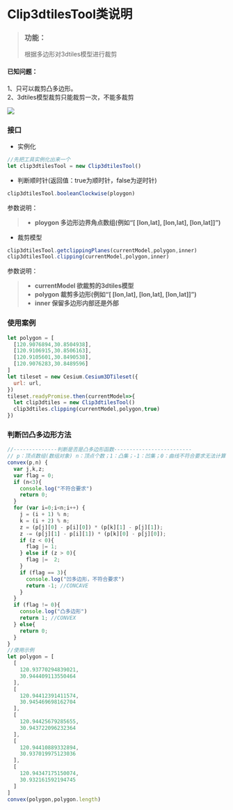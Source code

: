 **Clip3dtilesTool类说明**
==============================
>### 功能：  
>根据多边形对3dtiles模型进行裁剪
#### 已知问题：
1、只可以裁剪凸多边形。  
2、3dtiles模型裁剪只能裁剪一次，不能多裁剪
> 
![](模型裁剪.gif)  
### 接口
- 实例化
```javascript
//先把工具实例化出来一个
let clip3dtilesTool = new Clip3dtilesTool()
```
- 判断顺时针(返回值：true为顺时针，false为逆时针)
```javascript
clip3dtilesTool.booleanClockwise(ploygon)
```
参数说明：  
>- **ploygon 多边形边界角点数组(例如“[ [lon,lat], [lon,lat], [lon,lat]]”)**
- 裁剪模型
```javascript
clip3dtilesTool.getclippingPlanes(currentModel,polygon,inner)
clip3dtilesTool.clipping(currentModel,polygon,inner)
```
参数说明：  
>- **currentModel 欲裁剪的3dtiles模型**
>- **polygon 裁剪多边形(例如“[ [lon,lat], [lon,lat], [lon,lat]]”)**
>- **inner 保留多边形内部还是外部**
### 使用案例
```javascript
let polygon = [
  [120.9076894,30.8504938],
  [120.9106915,30.8506163],
  [120.9105601,30.8490538],
  [120.9076283,30.8489596]
]
let tileset = new Cesium.Cesium3DTileset({
  url: url,
})
tileset.readyPromise.then(currentModel=>{
  let clip3dtiles = new Clip3dtilesTool()
  clip3dtiles.clipping(currentModel,polygon,true)
})
```
### 判断凹凸多边形方法
```javascript
//--------------判断是否是凸多边形函数-------------------------
// p：顶点数组(数组对象) n：顶点个数；1：凸集；-1：凹集；0：曲线不符合要求无法计算
convex(p,n) {
  var j,k,z;
  var flag = 0;
  if (n<3){
    console.log("不符合要求")
    return 0;
  }
  for (var i=0;i<n;i++) {
    j = (i + 1) % n;
    k = (i + 2) % n;
    z = (p[j][0] - p[i][0]) * (p[k][1] - p[j][1]);
    z -= (p[j][1] - p[i][1]) * (p[k][0] - p[j][0]);
    if (z < 0){
      flag |= 1;
    } else if (z > 0){
      flag |=  2;
    }
    if (flag == 3){
      console.log("凹多边形，不符合要求")
      return -1; //CONCAVE
    }
  }
  if (flag != 0){
    console.log("凸多边形")
    return 1; //CONVEX
  } else{
    return 0;
  }
}
//使用示例
let polygon = [
  [
    120.93770294839021,
    30.944409113550464
  ],
  [
    120.94412391411574,
    30.945469698162704
  ],
  [
    120.94425679285655,
    30.943722096232364
  ],
  [
    120.94410889332894,
    30.937019975123036
  ],
  [
    120.94347175150074,
    30.932161592194745
  ]
]
convex(polygon,polygon.length)
```